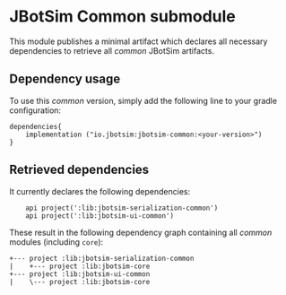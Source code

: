 # JBotSim Common submodule

This module publishes a minimal artifact which declares all necessary dependencies to retrieve all *common* JBotSim
artifacts.

## Dependency usage

To use this *common* version, simply add the following line to your gradle configuration: 

```
dependencies{
    implementation ("io.jbotsim:jbotsim-common:<your-version>")
}
```


## Retrieved dependencies

It currently declares the following dependencies: 

```
    api project(':lib:jbotsim-serialization-common')
    api project(':lib:jbotsim-ui-common')
```

These result in the following dependency graph containing all *common* modules (including `core`):

```
+--- project :lib:jbotsim-serialization-common
|    +--- project :lib:jbotsim-core
+--- project :lib:jbotsim-ui-common
|    \--- project :lib:jbotsim-core
```